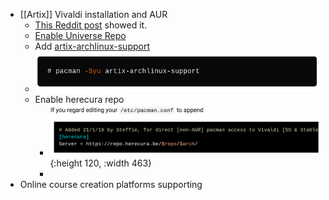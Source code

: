 - [[Artix]] Vivaldi installation and AUR
	- [This Reddit post](https://www.reddit.com/r/artixlinux/comments/ve00lw/can_not_find_artixarchlinuxsupport/) showed it.
	- [Enable Universe Repo](https://wiki.artixlinux.org/Main/Repositories#Universe)
	- Add [artix-archlinux-support](https://dev.to/nabbisen/artix-linux-add-arch-linux-repos-extra-community-35ab)
	- ![image.png](../assets/image_1659002073013_0.png)
	- Enable herecura repo
		- ![image.png](../assets/image_1659002864431_0.png){:height 120, :width 463}
		-
- Online course creation platforms supporting